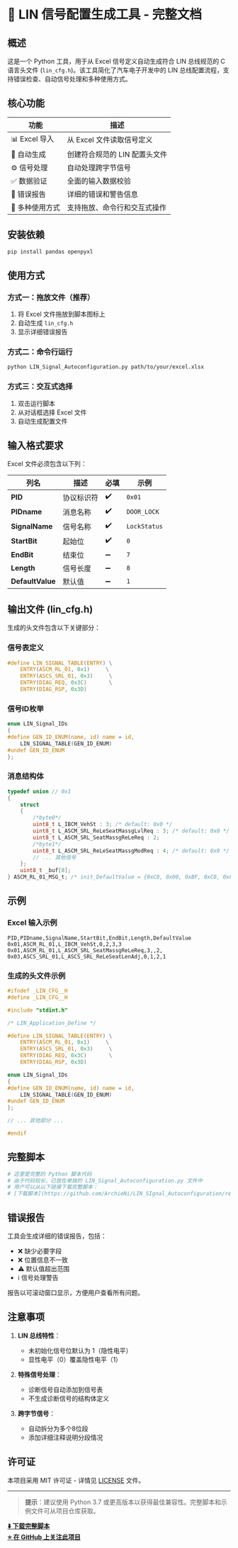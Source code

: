 # 🚀 LIN 信号配置生成工具 - 完整文档

## 概述
这是一个 Python 工具，用于从 Excel 信号定义自动生成符合 LIN 总线规范的 C 语言头文件 (`lin_cfg.h`)。该工具简化了汽车电子开发中的 LIN 总线配置流程，支持错误检查、自动信号处理和多种使用方式。

## 核心功能
| 功能 | 描述 |
|------|------|
| 📊 Excel 导入 | 从 Excel 文件读取信号定义 |
| 🔧 自动生成 | 创建符合规范的 LIN 配置头文件 |
| ⚙️ 信号处理 | 自动处理跨字节信号 |
| ✅ 数据验证 | 全面的输入数据校验 |
| 📝 错误报告 | 详细的错误和警告信息 |
| 🚀 多种使用方式 | 支持拖放、命令行和交互式操作 |

## 安装依赖
```bash
pip install pandas openpyxl
```

## 使用方式

### 方式一：拖放文件（推荐）
1. 将 Excel 文件拖放到脚本图标上
2. 自动生成 `lin_cfg.h`
3. 显示详细错误报告

### 方式二：命令行运行
```bash
python LIN_Signal_Autoconfiguration.py path/to/your/excel.xlsx
```

### 方式三：交互式选择
1. 双击运行脚本
2. 从对话框选择 Excel 文件
3. 自动生成配置文件

## 输入格式要求
Excel 文件必须包含以下列：

| 列名 | 描述 | 必填 | 示例 |
|------|------|------|------|
| **PID** | 协议标识符 | ✔️ | `0x01` |
| **PIDname** | 消息名称 | ✔️ | `DOOR_LOCK` |
| **SignalName** | 信号名称 | ✔️ | `LockStatus` |
| **StartBit** | 起始位 | ✔️ | `0` |
| **EndBit** | 结束位 | ➖ | `7` |
| **Length** | 信号长度 | ➖ | `8` |
| **DefaultValue** | 默认值 | ➖ | `1` |

## 输出文件 (lin_cfg.h)
生成的头文件包含以下关键部分：

### 信号表定义
```c
#define LIN_SIGNAL_TABLE(ENTRY) \
    ENTRY(ASCM_RL_01, 0x1)     \
    ENTRY(ASCS_SRL_01, 0x3)     \
    ENTRY(DIAG_REQ, 0x3C)       \
    ENTRY(DIAG_RSP, 0x3D)
```

### 信号ID枚举
```c
enum LIN_Signal_IDs
{
#define GEN_ID_ENUM(name, id) name = id,
    LIN_SIGNAL_TABLE(GEN_ID_ENUM)
#undef GEN_ID_ENUM
};
```

### 消息结构体
```c
typedef union // 0x1
{
    struct
    {
        /*byte0*/
        uint8_t L_IBCM_VehSt : 3; /* default: 0x0 */
        uint8_t L_ASCM_SRL_ReLeSeatMassgLvlReq : 3; /* default: 0x0 */
        uint8_t L_ASCM_SRL_SeatMassgReLeReq : 2;
        /*byte1*/
        uint8_t L_ASCM_SRL_ReLeSeatMassgModReq : 4; /* default: 0x0 */
        // ... 其他信号
    };
    uint8_t _buf[8];
} ASCM_RL_01_MSG_t; /* init_DefaultValue = {0xC0, 0x00, 0xBF, 0xC0, 0xFF, 0xFB, 0xFF, 0xFF} */
```

## 示例

### Excel 输入示例
```csv
PID,PIDname,SignalName,StartBit,EndBit,Length,DefaultValue
0x01,ASCM_RL_01,L_IBCM_VehSt,0,2,3,3
0x01,ASCM_RL_01,L_ASCM_SRL_SeatMassgReLeReq,3,,2,
0x03,ASCS_SRL_01,L_ASCS_SRL_ReLeSeatLenAdj,0,1,2,1
```

### 生成的头文件示例
```c
#ifndef _LIN_CFG__H
#define _LIN_CFG__H

#include "stdint.h"

/* LIN_Application_Define */

#define LIN_SIGNAL_TABLE(ENTRY) \
    ENTRY(ASCM_RL_01, 0x1)     \
    ENTRY(ASCS_SRL_01, 0x3)     \
    ENTRY(DIAG_REQ, 0x3C)       \
    ENTRY(DIAG_RSP, 0x3D)

enum LIN_Signal_IDs
{
#define GEN_ID_ENUM(name, id) name = id,
    LIN_SIGNAL_TABLE(GEN_ID_ENUM)
#undef GEN_ID_ENUM
};

// ... 其他部分 ...

#endif
```

## 完整脚本
```python
# 这里是完整的 Python 脚本代码
# 由于代码较长，已放在单独的 LIN_Signal_Autoconfiguration.py 文件中
# 用户可以从以下链接下载完整脚本：
# [下载脚本](https://github.com/ArchieNi/LIN_SIgnal_Autoconfiguration/releases)
```

## 错误报告
工具会生成详细的错误报告，包括：
- ❌ 缺少必要字段
- ❌ 位置信息不一致
- ⚠️ 默认值超出范围
- ℹ️ 信号处理警告

报告以可滚动窗口显示，方便用户查看所有问题。

## 注意事项
1. **LIN 总线特性**：
   - 未初始化信号位默认为 1（隐性电平）
   - 显性电平（0）覆盖隐性电平（1）

2. **特殊信号处理**：
   - 诊断信号自动添加到信号表
   - 不生成诊断信号的结构体定义

3. **跨字节信号**：
   - 自动拆分为多个8位段
   - 添加详细注释说明分段情况

## 许可证
本项目采用 MIT 许可证 - 详情见 [LICENSE]([LICENSE](https://github.com/ArchieNi/LIN_SIgnal_Autoconfiguration/blob/main/LICENSE)) 文件。

---

> **提示**：建议使用 Python 3.7 或更高版本以获得最佳兼容性。完整脚本和示例文件可从项目仓库获取。

**[⬇️ 下载完整脚本](https://github.com/ArchieNi/LIN_SIgnal_Autoconfiguration/releases)**  
**[⭐ 在 GitHub 上关注此项目](https://github.com/ArchieNi/LIN_Signal_Autoconfiguration)**
